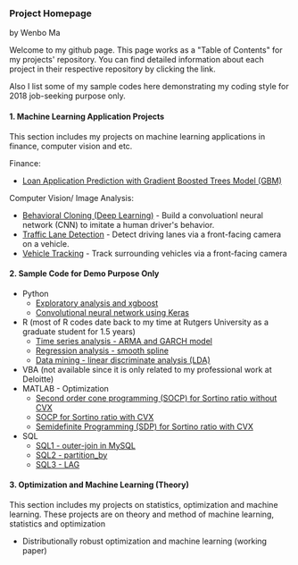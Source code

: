 ### Project Homepage

by Wenbo Ma

Welcome to my github page. This page works as a "Table of Contents" for my projects' repository. You can find detailed information about each project in their respective repository by clicking the link.

Also I list some of my sample codes here demonstrating my coding style for 2018 job-seeking purpose only.

#### 1. Machine Learning Application Projects

This section includes my projects on machine learning applications in finance, computer vision and etc.

Finance:
  * [Loan Application Prediction with Gradient Boosted Trees Model (GBM)](https://github.com/wenbo5565/AppliedProject_GrantingLoan)

Computer Vision/ Image Analysis: 
  * [Behavioral Cloning (Deep Learning)](https://github.com/wenbo5565/appliedproject_behavioralcloning) - Build a convoluationl neural network (CNN) to imitate a human driver's behavior.
  * [Traffic Lane Detection](https://github.com/wenbo5565/AppliedProject_AdvancedLaneFinding) - Detect driving lanes via a front-facing camera on a vehicle.
  * [Vehicle Tracking](https://github.com/wenbo5565/AppliedProject_CarDetection) - Track surrounding vehicles via a front-facing camera
  
#### 2. Sample Code for Demo Purpose Only
 * Python
   - [Exploratory analysis and xgboost](https://github.com/wenbo5565/AppliedProject_GrantingLoan/blob/master/GrantingLoan%20core.py)
   - [Convolutional neural network using Keras](https://github.com/wenbo5565/appliedproject_behavioralcloning/blob/master/model.py)
 * R (most of R codes date back to my time at Rutgers University as a graduate student for 1.5 years) 
   - [Time series analysis - ARMA and GARCH model](https://github.com/wenbo5565/misc/blob/master/R/arma_garch.r)
   - [Regression analysis - smooth spline](https://github.com/wenbo5565/misc/blob/master/R/regression_spline.r)
   - [Data mining - linear discriminate analysis (LDA)](https://github.com/wenbo5565/misc/blob/master/R/lda.R)
 * VBA (not available since it is only related to my professional work at Deloitte)
 * MATLAB - Optimization
   - [Second order cone programming (SOCP) for Sortino ratio without CVX ](https://github.com/wenbo5565/misc/blob/master/MATLAB/SOCP_Sortino_noCVX.m)
   - [SOCP for Sortino ratio with CVX](https://github.com/wenbo5565/misc/blob/master/MATLAB/SOCP_Sortino_CVX.m)
   - [Semidefinite Programming (SDP) for Sortino ratio with CVX](https://github.com/wenbo5565/misc/blob/master/MATLAB/SDP_Sortino_CVX.m)
 * SQL
   - [SQL1 - outer-join in MySQL](https://github.com/wenbo5565/misc/blob/master/mysql/code/question2.sql)
   - [SQL2 - partition_by](https://github.com/wenbo5565/misc/blob/master/mysql/code/question3.sql)
   - [SQL3 - LAG](https://github.com/wenbo5565/misc/blob/master/mysql/code/question1.sql)
   
#### 3. Optimization and Machine Learning (Theory)

This section includes my projects on statistics, optimization and machine learning. These projects are on theory and method of machine learning, statistics and optimization

  * Distributionally robust optimization and machine learning (working paper)
 
